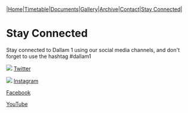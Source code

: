 |[Home](https://dallam1.github.io/)|[Timetable](https://dallam1.github.io/timetable)|[Documents](https://dallam1.github.io/documents)|[Gallery](https://dallam1.github.io/gallery)|[Archive](https://dallam1.github.io/archive)|[Contact](https://dallam1.github.io/contact)|[Stay Connected](https://dallam1.github.io/stayconnected)|

# Stay Connected

Stay connected to Dallam 1 using our social media channels, and don't forget to use the hashtag #dallam1

[![ ](https://previews.dropbox.com/p/thumb/AA3tYkvjDQjRRPNShi2syx1tnscrWCU2xAs1tac_sQNakuo-p4OaueXuE_g3doi7Lh9CBFmw9saNT7SBuo2fGBvxVIsqiQntWjmVas7qARCsxhfpoP_wjQAhluxSafCzCV1vHJUEk9XbcLHXkwR4glEozA_SFVlJX1TQdG_a4xIqyj5qvZpGwioOo12c6U_K23I-FJVF0WCOMjoOnY5AGE3NHn0NbQO8exC5b6AjZGUH-o7QrUDbYtkzdj8PyJw6s44VteMaXxqiB4L15EaL3ScaENI3nQIkPwsohBXpDyFJycNxRssvJPeUWzDKYY6bz5MPJql377F0RMTOZjTfmJMvmMTfBul5kALNMfn1IOsgqA/p.jpeg?fv_content=true&size_mode=5)](https://twitter.com/dallam1cpas) [Twitter](https://twitter.com/dallam1cpas)

[![ ](https://previews.dropbox.com/p/thumb/AA3UZb-q38Fnle1dzxRGhFpux4fJAt4AXsUPU_BW3K-t2j1lLmcD7IVtvOY1C0lUWTW4KpIsLcFGcqr4BXVOHtUeVqE6TsH7vPFx_Lu1JRGWODpZ08GXYWvrV_rBL8n_vgHRxrobna6cpQEo8oYTiea5nnnONyj83Zp0dHaSrUVTwuTR1LkuFo1Uc4Xy6oLZaOK3PyOV9_ACCLgoutNDg6uZMn-jLPnsJ_uPVvta5AezN5K_eX7eHCh9oBssxv5lSWiwwy1tl3s4FY5Tu7yHPloZ2ipXc6ROde9G1Uf-n9APEYgZsrXg3HeczVO2rAYxM0A_3bsjLv-GqA-lKncsT0skLpkjGrAm4zctFVqKk1Nk1g/p.jpeg?fv_content=true&size_mode=5)](https://www.instagram.com/dallam1cpas/) [Instagram](https://www.instagram.com/dallam1cpas/)

[Facebook](https://www.facebook.com/groups/dallam1)

[YouTube](https://www.youtube.com/channel/UCtuoiH_Q1N0NPSMMSbiTKbA)
